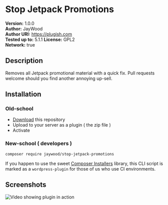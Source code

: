 # Stop Jetpack Promotions
**Version:** 1.0.0  
**Author:** JayWood  
**Author URI:** https://plugish.com  
**Tested up to:** 5.1.1
**License:** GPL2  
**Network:** true  

## Description
Removes all Jetpack promotional material with a quick fix. Pull requests welcome should you find another annoying up-sell.

## Installation

### Old-school
* [Download](https://github.com/JayWood/stop-jetpack-promotions/archive/master.zip) this repository
* Upload to your server as a plugin ( the zip file )
* Activate

### New-school ( developers )
`composer require jaywood/stop-jetpack-promotions` 

If you happen to use the sweet [Composer Installers](https://github.com/composer/installers) library, this CLI script is
marked as a `wordpress-plugin` for those of us who use CI environments.

## Screenshots

![Video showing plugin in action](https://i.gyazo.com/24b94442613359e307b75213752cd8cb.gif)